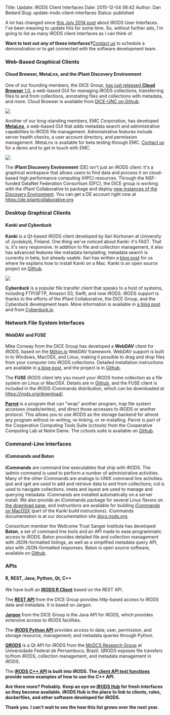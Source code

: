 Title: Update: iRODS Client Interfaces
Date: 2015-12-04 06:42
Author: Dan Bedard
Slug: update-irods-client-interfaces
Status: published

A lot has changed since [this July 2014
post](https://irods.org/2014/07/irods-user-interfaces/) about iRODS User
Interfaces. I've been meaning to update this for some time. So, without
further ado, I'm going to list as many iRODS client interfaces as I can
think of.
<!--more-->

**Want to test out any of these interfaces?**[Contact
us](https://irods.org/contact/) to schedule a demonstration or to get
connected with the software development team.

### Web-Based Graphical Clients

#### Cloud Browser, MetaLnx, and the iPlant Discovery Environment

One of our founding members, the DICE Group, [has just released **Cloud
Browser**
1.0](https://irods.org/2015/12/dfc-irods-cloud-browser-v1-0-0-released/),
a web-based GUI for managing iRODS collections, transferring files to
and from collections, annotating files and collections with metadata,
and more. Cloud Browser is available from [DICE-UNC on
Github](https://github.com/DICE-UNC/irods-cloud-browser).

<div class="full_image"><img src="{filename}/uploads/2015/12/image.png" /></div>

Another of our long-standing members, EMC Corporation, has developed
**[MetaLnx]({filename}/uploads/2015/06/Worth-MetaLnx.pdf)**,
a web-based GUI that adds metadata search and administrative
capabilities to iRODS file management. Administrative features include
server health checks, a user account directory, and permission
management. MetaLnx is available for beta testing through EMC. [Contact
us](http://irods.org/contact/) for a demo and to get in touch with EMC.

<div class="full_image"><img src="{filename}/uploads/2015/12/MetaLnx-Screenshot.png" /></div>

The **iPlant Discovery Environment** (DE) isn't just an iRODS client:
it's a graphical workspace that allows users to find data and process it
on cloud-based high performance computing (HPC) resources. Through the
NSF-funded DataNet Federation Consortium (DFC), the DICE group is
working with the iPlant Collaborative to package and deploy [new
instances of the Discovery
Environment](https://groups.google.com/d/msg/iROD-Chat/zFgtbYrsEAg/lkDmdwuKAQAJ).
You can get a DE account right now at
<https://de.iplantcollaborative.org>

### Desktop Graphical Clients

#### Kanki and Cyberduck

**Kanki** is a Qt-based iRODS client developed by Ilari Korhonen at
University of Jyväskylä, Finland. One thing we've noticed about Kanki:
it's FAST. That is, it's very responsive. In addition to file and
collection management, it also has advanced features like metadata
templating; metadata search is currently in beta, but already usable.
Ilari has written a [blog
post](https://irods.org/2015/10/native-gui-access-to-irods-on-a-mac-or-linux-desktop/)
for us where he explains how to install Kanki on a Mac. Kanki is an open
source project on [Github](https://github.com/ilarik/kanki-irodsclient).

<div class="full_image"><img src="{filename}/uploads/2015/12/kanki-screenshot.png" /></div>

**Cyberduck** is a popular file transfer client that speaks to a host of
systems, including FTP/SFTP, Amazon S3, Swift, and now iRODS. iRODS
support is thanks to the efforts of the iPlant Collaborative, the DICE
Group, and the Cyberduck development team. More information is available
in [a blog post](https://irods.org/2015/09/howtocyberduck/) and from
[Cyberduck.io](https://Cyberduck.io).

### Network File System Interfaces

#### WebDAV and FUSE

Mike Conway from the DICE Group has developed a **WebDAV** client for
iRODS, based on the [Milton.io](http://milton.io) WebDAV framework.
WebDAV support is built in to Windows, MacOSX, and Linux, making it
possible to drag and drop files from your computer into iRODS
collections. Detailed installation instructions are available in [a blog
post](https://irods.org/2015/04/how-to-drag-and-drop-access-to-irods-with-webdav/),
and the project is in
[Github](https://github.com/DICE-UNC/irods-webdav).

The **FUSE** iRODS client lets you mount your iRODS home collection as a
file system on Linux or MacOSX. Details are in
[Github](https://github.com/irods/irods/tree/master/iRODS/clients/fuse),
and the FUSE client is included in the iRODS iCommands distribution,
which can be downloaded at <https://irods.org/download/>.

**[Parrot](http://ccl.cse.nd.edu/software/parrot/)** is a program that
can "wrap" another program, trap file system accesses (reads/writes),
and direct those accesses to iRODS or another protocol. This allows you
to use iRODS as the storage backend for almost any program without
re-writing, re-linking, or re-installing. Parrot is part of the
Cooperative Computing Tools Suite (cctools) from the Cooperative
Computing Lab at Notre Dame. The cctools suite is available on
[Github](https://github.com/cooperative-computing-lab/cctools).

### Command-Line Interfaces

#### iCommands and Baton

**iCommands** are command line executables that ship with iRODS. The
iadmin command is used to perform a number of administrative activities.
Many of the other iCommands are analogs to UNIX command line activities.
iput and iget are used to add and retrieve data to and from collections;
icd is used to navigate collections. imeta and iquest are used to manage
and querying metadata. iCommands are installed automatically on a server
install. We also provide an iCommands package for several Linux flavors
on [the download page](https://irods.org/download/), and instructions
are available for building [iCommands on
MacOSX](http://irods.org/2015/10/native-gui-access-to-irods-on-a-mac-or-linux-desktop/)
(part of the Kanki build instructions). iCommands documentation is at
our documentation site
[docs.irods.org](https://docs.irods.org/master/icommands/user/).

Consortium member the Wellcome Trust Sanger Institute has developed
**Baton**, a set of command line tools and an API made to ease
programmatic access to iRODS. Baton provides detailed file and
collection management with JSON-formatted listings, as well as a
simplified metadata query API, also with JSON-formatted responses. Baton
is open source software, available on
[Github](https://github.com/wtsi-npg/baton).

### APIs

#### R, REST, Java, Python, Qt, C++

We have built an **[iRODS R
Client](https://github.com/irods/r-irodsclient)** based on the REST API.

The **[REST API](https://github.com/DICE-UNC/irods-rest)** from the DICE
Group provides http-based access to iRODS data and metadata. It is based
on Jargon.

**[Jargon](https://github.com/DICE-UNC/jargon)** from the DICE Group is
the Java API for iRODS, which provides extensive access to iRODS
facilities.

The **[iRODS Python API](https://github.com/irods/python-irodsclient)**
provides access to data; user, permission, and storage resource,
management; and metadata queries through Python.

**[QRODS](https://github.com/modcs/qrods)** is a Qt API for iRODS from
the [MoDCS Research Group](http://www.modcs.org/) at Universidade
Federal de Pernambuco, Brazil. QRODS exposes file transfers to/from
iRODS, collection management, and metadata management in iRODS.

The <strong>[iRODS C++
API](https://github.com/irods/irods/tree/master/iRODS/lib/) is built
into iRODS. The [client API test
functions](https://github.com/irods/irods/tree/master/iRODS/lib/test/src)
provide some examples of how to use the C++ API.

**Are there more?** Probably. Keep an eye on [iRODS
Hub](http://irods.org/hub) for fresh interfaces as they become
available. iRODS Hub is the place to link to clients, rules,
dockerfiles, and other software developed for iRODS.

Thank you. I can't wait to see the how this list grows over the next
year.
